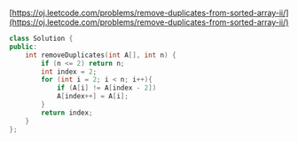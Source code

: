 [https://oj.leetcode.com/problems/remove-duplicates-from-sorted-array-ii/](https://oj.leetcode.com/problems/remove-duplicates-from-sorted-array-ii/)

``` cpp
class Solution {
public:
    int removeDuplicates(int A[], int n) {
        if (n <= 2) return n;
        int index = 2;
        for (int i = 2; i < n; i++){
            if (A[i] != A[index - 2])
            A[index++] = A[i];
        }
        return index;
    }
};
```
